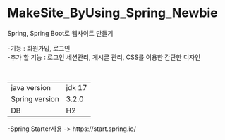 # MakeSite_ByUsing_Spring_Newbie
Spring, Spring Boot로 웹사이트 만들기 
<p>
  -기능 : 회원가입, 로그인 <br>
  -추가 할 기능 : 로그인 세션관리, 게시글 관리, CSS를 이용한 간단한 디자인 <br>
</p>
<br>
<p>
  <table>
    <tr>
    <td>java version </td> <td>jdk 17</td>
    </tr>
    <tr>
    <td>Spring version </td> <td>3.2.0</td>
    </tr>
    <tr>
    <td>DB </td> <td>H2</td>
    </tr>
  </table>
  -Spring Starter사용 -> https://start.spring.io/<br>
</p>




